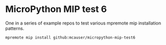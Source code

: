 # MicroPython MIP test 6

One in a series of example repos to test various mpremote mip installation patterns.

```
mpremote mip install github:mcauser/micropython-mip-test6
```
